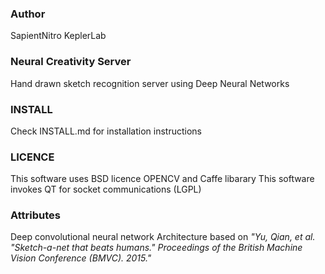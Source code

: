 ### Author
SapientNitro KeplerLab

### Neural Creativity Server 
Hand drawn sketch recognition server using Deep Neural Networks


### INSTALL
Check INSTALL.md for installation instructions

### LICENCE
This software uses BSD licence OPENCV and Caffe libarary
This software invokes QT for socket communications (LGPL)

### Attributes
Deep convolutional neural network Architecture based on <i>"Yu, Qian, et al. "Sketch-a-net that beats humans." Proceedings of the British Machine Vision Conference (BMVC). 2015."</i>
